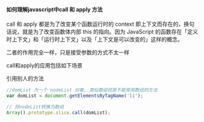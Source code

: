 #### 如何理解javascript中call 和 apply 方法

call 和 apply 都是为了改变某个函数运行时的 context 即上下文而存在的，换句话说，就是为了改变函数体内部 this 的指向。因为 JavaScript 的函数存在「定义时上下文」和「运行时上下文」以及「上下文是可以改变的」这样的概念。

二者的作用完全一样，只是接受参数的方式不太一样

call和apply的应用包括如下场景

引用别人的方法
```js
//domList 为一个 nodeList 对象, 类似数组但是不能使用数组的方法
var domList = document.getElementsByTagName('li');

// 将nodeList转换为数组
Array().prototype.slice.call(domList);
```
